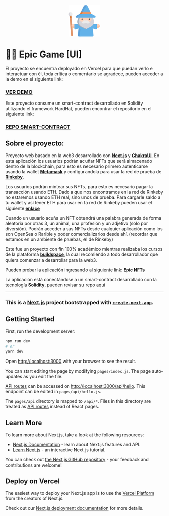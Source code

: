 <p align="center" width="200">
   <img align="center" width="100" src="https://raw.githubusercontent.com/BraianVaylet/buildspace-epic-game-ui/main/public/wizard.png" />   
</p>

# 🧙‍♂️ Epic Game [UI]

El proyecto se encuentra deployado en Vercel para que puedan verlo e interactuar con él, toda crítica o comentario se agradece, pueden acceder a la demo en el siguiente link:

### **[VER DEMO](https://epic-nfts-ui-ten.vercel.app/)**

Este proyecto consume un smart-contract desarrollado en Solidity utilizando el framework HardHat, pueden encontrar el repositorio en el siguiente link:

### [REPO SMART-CONTRACT](https://github.com/BraianVaylet/buildspace-epic-game)

## Sobre el proyecto:

Proyecto web basado en la web3 desarrollado con **[Next.js](https://nextjs.org/)** y **[ChakraUI](https://chakra-ui.com/)**. En esta aplicación los usuarios podrán acuñar NFTs que será almacenado dentro de la blockchain, para esto es necesario primero autenticarse usando la wallet **[Metamask](https://metamask.io/)** y configurandola para usar la red de prueba de **[Rinkeby](https://www.rinkeby.io/#stats)**.

Los usuarios podrán mintear sus NFTs, para esto es necesario pagar la transacción usando ETH. Dado a que nos encontramos en la red de Rinkeby no estaremos usando ETH real, sino unos de prueba. Para cargarle saldo a tu wallet y así tener ETH para usar en la red de Rinkeby pueden usar el siguiente **[enlace](https://faucets.chain.link/rinkeby)**

Cuando un usuario acuña un NFT obtendrá una palabra generada de forma aleatoria por otras 3, un animal, una profesión y un adjetivo (solo por diversión). Podrán acceder a sus NFTs desde cualquier aplicación como los son OpenSea o Rarible y poder comercializarlos desde ahí. (recordar que estamos en un ambiente de pruebas, el de Rinkeby)

Este fue un proyecto con fin 100% académico mientras realizaba los cursos de la plataforma **[buildspace](https://buildspace.so/)**, la cual recomiendo a todo desarrollador que quiera comenzar a desarrollar para la web3.

Pueden probar la aplicación ingresando al siguiente link: **[Epic NFTs](https://epic-nfts-ui-ten.vercel.app/)**

La aplicación está conectándose a un smart-contract desarrollado con la tecnología **[Solidity](https://solidity-es.readthedocs.io/es/latest/#)**, pueden revisar su repo [aquí](https://github.com/BraianVaylet/buildspace-wave-portal)

---

### This is a [Next.js](https://nextjs.org/) project bootstrapped with [`create-next-app`](https://github.com/vercel/next.js/tree/canary/packages/create-next-app).

## Getting Started

First, run the development server:

```bash
npm run dev
# or
yarn dev
```

Open [http://localhost:3000](http://localhost:3000) with your browser to see the result.

You can start editing the page by modifying `pages/index.js`. The page auto-updates as you edit the file.

[API routes](https://nextjs.org/docs/api-routes/introduction) can be accessed on [http://localhost:3000/api/hello](http://localhost:3000/api/hello). This endpoint can be edited in `pages/api/hello.js`.

The `pages/api` directory is mapped to `/api/*`. Files in this directory are treated as [API routes](https://nextjs.org/docs/api-routes/introduction) instead of React pages.

## Learn More

To learn more about Next.js, take a look at the following resources:

- [Next.js Documentation](https://nextjs.org/docs) - learn about Next.js features and API.
- [Learn Next.js](https://nextjs.org/learn) - an interactive Next.js tutorial.

You can check out [the Next.js GitHub repository](https://github.com/vercel/next.js/) - your feedback and contributions are welcome!

## Deploy on Vercel

The easiest way to deploy your Next.js app is to use the [Vercel Platform](https://vercel.com/new?utm_medium=default-template&filter=next.js&utm_source=create-next-app&utm_campaign=create-next-app-readme) from the creators of Next.js.

Check out our [Next.js deployment documentation](https://nextjs.org/docs/deployment) for more details.
